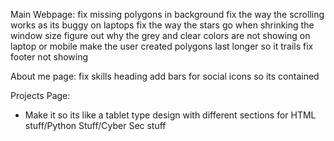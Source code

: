 
Main Webpage:
fix missing polygons in background
fix the way the scrolling works as its buggy on laptops
fix the way the stars go when shrinking the window size 
figure out why the grey and clear colors are not showing on laptop or mobile
make the user created polygons last longer so it trails
fix footer not showing 

About me page:
fix skills heading 
add bars for social icons so its contained


Projects Page:
- Make it so its like a tablet type design with different sections for HTML stuff/Python Stuff/Cyber Sec stuff

